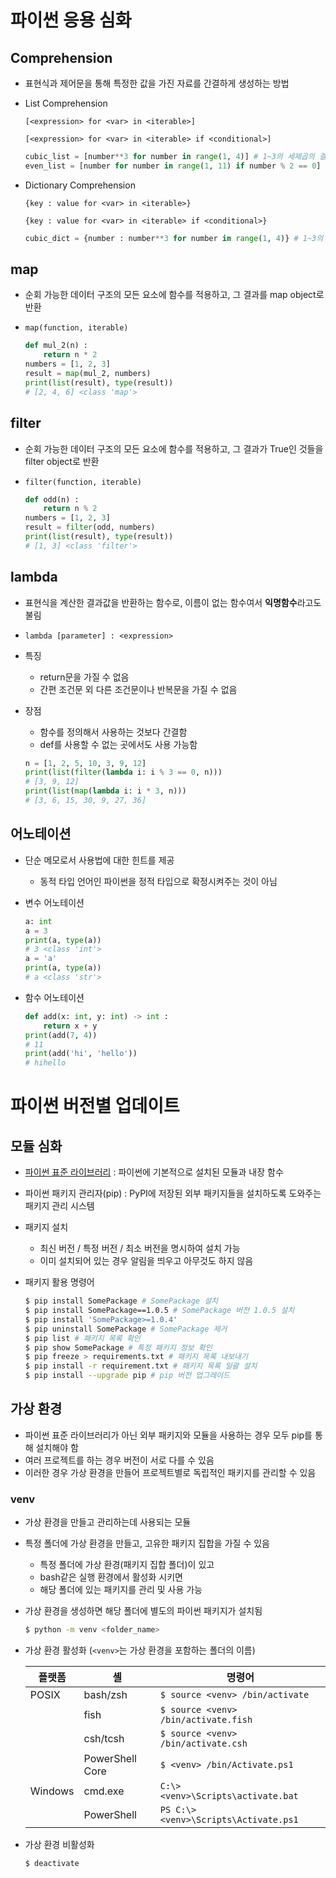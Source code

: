 # 파이썬 응용 심화

## Comprehension

- 표현식과 제어문을 통해 특정한 값을 가진 자료를 간결하게 생성하는 방법

- List Comprehension

  `[<expression> for <var> in <iterable>]`

  `[<expression> for <var> in <iterable> if <conditional>]`

  ```python
  cubic_list = [number**3 for number in range(1, 4)] # 1~3의 세제곱의 결과가 담긴 리스트
  even_list = [number for number in range(1, 11) if number % 2 == 0] # 1부터 10까지의 자연수 중 짝수만
  ```

- Dictionary Comprehension

  `{key : value for <var> in <iterable>}`

  `{key : value for <var> in <iterable> if <conditional>}`

  ```python
  cubic_dict = {number : number**3 for number in range(1, 4)} # 1~3의 세제곱의 결과가 담긴 딕셔너리
  ```



## map

- 순회 가능한 데이터 구조의 모든 요소에 함수를 적용하고, 그 결과를 map object로 반환

- `map(function, iterable)`

  ```python
  def mul_2(n) :
      return n * 2
  numbers = [1, 2, 3]
  result = map(mul_2, numbers)
  print(list(result), type(result))
  # [2, 4, 6] <class 'map'>
  ```

  

## filter

- 순회 가능한 데이터 구조의 모든 요소에 함수를 적용하고, 그 결과가 True인 것들을 filter object로 반환

- `filter(function, iterable)`

  ```python
  def odd(n) :
      return n % 2
  numbers = [1, 2, 3]
  result = filter(odd, numbers)
  print(list(result), type(result))
  # [1, 3] <class 'filter'>
  ```

  

## lambda

- 표현식을 계산한 결과값을 반환하는 함수로, 이름이 없는 함수여서 **익명함수**라고도 불림
- `lambda [parameter] : <expression>`

- 특징
  - return문을 가질 수 없음
  - 간편 조건문 외 다른 조건문이나 반복문을 가질 수 없음
- 장점
  - 함수를 정의해서 사용하는 것보다 간결함
  - def를 사용할 수 없는 곳에서도 사용 가능함 

  ```python
  n = [1, 2, 5, 10, 3, 9, 12]
  print(list(filter(lambda i: i % 3 == 0, n)))
  # [3, 9, 12]
  print(list(map(lambda i: i * 3, n)))
  # [3, 6, 15, 30, 9, 27, 36]
  ```



## 어노테이션

- 단순 메모로서 사용법에 대한 힌트를 제공

  - 동적 타입 언어인 파이썬을 정적 타입으로 확정시켜주는 것이 아님

- 변수 어노테이션

  ```python
  a: int
  a = 3
  print(a, type(a))
  # 3 <class 'int'>
  a = 'a'
  print(a, type(a))
  # a <class 'str'>
  ```

- 함수 어노테이션

  ```python
  def add(x: int, y: int) -> int :
      return x + y
  print(add(7, 4))
  # 11
  print(add('hi', 'hello'))
  # hihello
  ```

  

# 파이썬 버전별 업데이트

## 모듈 심화

- [파이썬 표준 라이브러리](https://docs.python.org/ko/3/library/index.html) : 파이썬에 기본적으로 설치된 모듈과 내장 함수

- 파이썬 패키지 관리자(pip) : PyPI에 저장된 외부 패키지들을 설치하도록 도와주는 패키지 관리 시스템

- 패키지 설치

  - 최신 버전 / 특정 버전 / 최소 버전을 명시하여 설치 가능
  - 이미 설치되어 있는 경우 알림을 띄우고 아무것도 하지 않음

- 패키지 활용 명령어

  ```bash
  $ pip install SomePackage # SomePackage 설치
  $ pip install SomePackage==1.0.5 # SomePackage 버전 1.0.5 설치
  $ pip install 'SomePackage>=1.0.4'
  $ pip uninstall SomePackage # SomePackage 제거
  $ pip list # 패키지 목록 확인
  $ pip show SomePackage # 특정 패키지 정보 확인
  $ pip freeze > requirements.txt # 패키지 목록 내보내기
  $ pip install -r requirement.txt # 패키지 목록 일괄 설치
  $ pip install --upgrade pip # pip 버전 업그레이드
  ```
  
  

## 가상 환경

- 파이썬 표준 라이브러리가 아닌 외부 패키지와 모듈을 사용하는 경우 모두 pip를 통해 설치해야 함
- 여러 프로젝트를 하는 경우 버전이 서로 다를 수 있음
- 이러한 경우 가상 환경을 만들어 프로젝트별로 독립적인 패키지를 관리할 수 있음

### venv

- 가상 환경을 만들고 관리하는데 사용되는 모듈

- 특정 폴더에 가상 환경을 만들고, 고유한 패키지 집합을 가질 수 있음

  - 특정 폴더에 가상 환경(패키지 집합 폴더)이 있고 
  - bash같은 실행 환경에서 활성화 시키면
  - 해당 폴더에 있는 패키지를 관리 및 사용 가능

- 가상 환경을 생성하면 해당 폴더에 별도의 파이썬 패키지가 설치됨

  ```bash
  $ python -m venv <folder_name>
  ```

- 가상 환경 활성화 (`<venv>`는 가상 환경을 포함하는 폴더의 이름)

  | 플랫폼  | 셸              | 명령어                                |
  | ------- | --------------- | ------------------------------------- |
  | POSIX   | bash/zsh        | `$ source <venv> /bin/activate`       |
  |         | fish            | `$ source <venv> /bin/activate.fish`  |
  |         | csh/tcsh        | `$ source <venv> /bin/activate.csh`   |
  |         | PowerShell Core | `$ <venv> /bin/Activate.ps1`          |
  | Windows | cmd.exe         | `C:\> <venv>\Scripts\activate.bat`    |
  |         | PowerShell      | `PS C:\> <venv>\Scripts\Activate.ps1` |

- 가상 환경 비활성화

  `$ deactivate`

